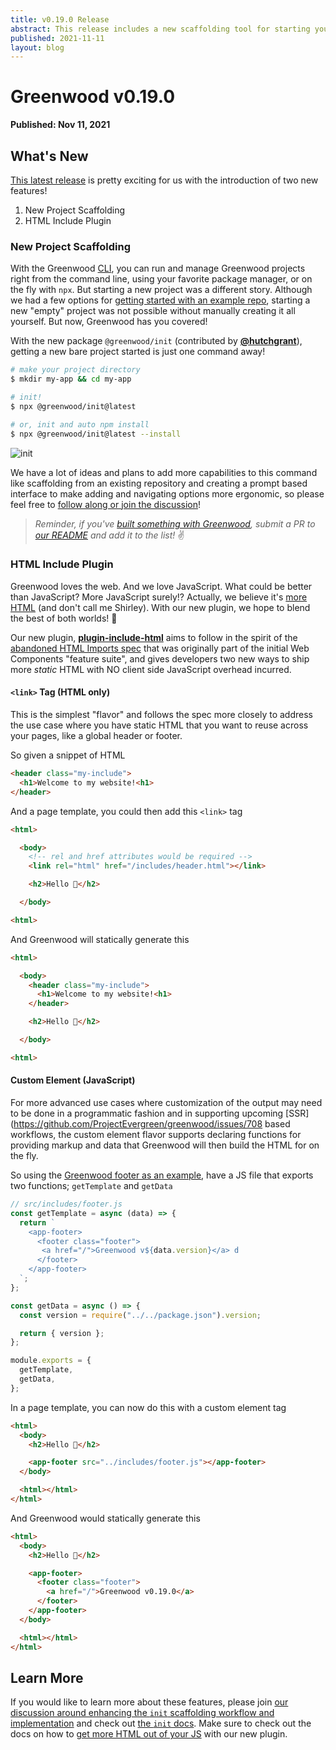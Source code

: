 ```yaml
---
title: v0.19.0 Release
abstract: This release includes a new scaffolding tool for starting your next Greenwood project.
published: 2021-11-11
layout: blog
---
```


# Greenwood v0.19.0

**Published: Nov 11, 2021**

## What's New

[This latest release](https://github.com/ProjectEvergreen/greenwood/releases/tag/v0.19.0) is pretty exciting for us with the introduction of two new features!

1. New Project Scaffolding
1. HTML Include Plugin

### New Project Scaffolding

With the Greenwood [CLI](https://www.greenwoodjs.io/docs/#cli), you can run and manage Greenwood projects right from the command line, using your favorite package manager, or on the fly with `npx`. But starting a new project was a different story. Although we had a few options for [getting started with an example repo](https://www.greenwoodjs.io/getting-started/quick-start/), starting a new "empty" project was not possible without manually creating it all yourself. But now, Greenwood has you covered!

With the new package `@greenwood/init` (contributed by [**@hutchgrant**](https://github.com/hutchgrant)), getting a new bare project started is just one command away!

```bash
# make your project directory
$ mkdir my-app && cd my-app

# init!
$ npx @greenwood/init@latest

# or, init and auto npm install
$ npx @greenwood/init@latest --install
```

![init](/assets/blog/init-scaffolding.png)

We have a lot of ideas and plans to add more capabilities to this command like scaffolding from an existing repository and creating a prompt based interface to make adding and navigating options more ergonomic, so please feel free to [follow along or join the discussion](https://github.com/ProjectEvergreen/greenwood/discussions/770)!

> _Reminder, if you've [built something with Greenwood](https://github.com/ProjectEvergreen/greenwood#built-with-greenwood), submit a PR to [our README](https://github.com/ProjectEvergreen/greenwood/blob/master/README.md) and add it to the list!_ ✌️

### HTML Include Plugin

Greenwood loves the web. And we love JavaScript. What could be better than JavaScript? More JavaScript surely!? Actually, we believe it's [more HTML](https://projectevergreen.github.io/blog/always-bet-on-html/) (and don't call me Shirley). With our new plugin, we hope to blend the best of both worlds! 🤝

Our new plugin, [**plugin-include-html**](https://github.com/ProjectEvergreen/greenwood/tree/master/packages/plugin-include-html) aims to follow in the spirit of the [abandoned HTML Imports spec](https://www.html5rocks.com/en/tutorials/webcomponents/imports/) that was originally part of the initial Web Components "feature suite", and gives developers two new ways to ship more _static_ HTML with NO client side JavaScript overhead incurred.

#### `<link>` Tag (HTML only)

This is the simplest "flavor" and follows the spec more closely to address the use case where you have static HTML that you want to reuse across your pages, like a global header or footer.

So given a snippet of HTML

```html
<header class="my-include">
  <h1>Welcome to my website!<h1>
</header>
```

And a page template, you could then add this `<link>` tag

```html
<html>

  <body>
    <!-- rel and href attributes would be required -->
    <link rel="html" href="/includes/header.html"></link>

    <h2>Hello 👋</h2>

  </body>

<html>
```

And Greenwood will statically generate this

```html
<html>

  <body>
    <header class="my-include">
      <h1>Welcome to my website!<h1>
    </header>

    <h2>Hello 👋</h2>

  </body>

<html>
```

#### Custom Element (JavaScript)

For more advanced use cases where customization of the output may need to be done in a programmatic fashion and in supporting upcoming [SSR](https://github.com/ProjectEvergreen/greenwood/issues/708 based workflows, the custom element flavor supports declaring functions for providing markup and data that Greenwood will then build the HTML for on the fly.

So using the [Greenwood footer as an example](https://github.com/ProjectEvergreen/greenwood/blob/master/www/includes/footer.js), have a JS file that exports two functions; `getTemplate` and `getData`

```js
// src/includes/footer.js
const getTemplate = async (data) => {
  return `
    <app-footer>
      <footer class="footer">
       <a href="/">Greenwood v${data.version}</a> d
      </footer>
    </app-footer>
  `;
};

const getData = async () => {
  const version = require("../../package.json").version;

  return { version };
};

module.exports = {
  getTemplate,
  getData,
};
```

In a page template, you can now do this with a custom element tag

```html
<html>
  <body>
    <h2>Hello 👋</h2>

    <app-footer src="../includes/footer.js"></app-footer>
  </body>

  <html></html>
</html>
```

And Greenwood would statically generate this

```html
<html>
  <body>
    <h2>Hello 👋</h2>

    <app-footer>
      <footer class="footer">
        <a href="/">Greenwood v0.19.0</a>
      </footer>
    </app-footer>
  </body>

  <html></html>
</html>
```

## Learn More

If you would like to learn more about these features, please join [our discussion around enhancing the `init` scaffolding workflow and implementation](https://github.com/ProjectEvergreen/greenwood/discussions/770) and check out [the `init` docs](https://github.com/ProjectEvergreen/greenwood/tree/master/packages/init#api). Make sure to check out the docs on how to [get more HTML out of your JS](https://github.com/ProjectEvergreen/greenwood/blob/master/packages/plugin-include-html/README.md) with our new plugin.
